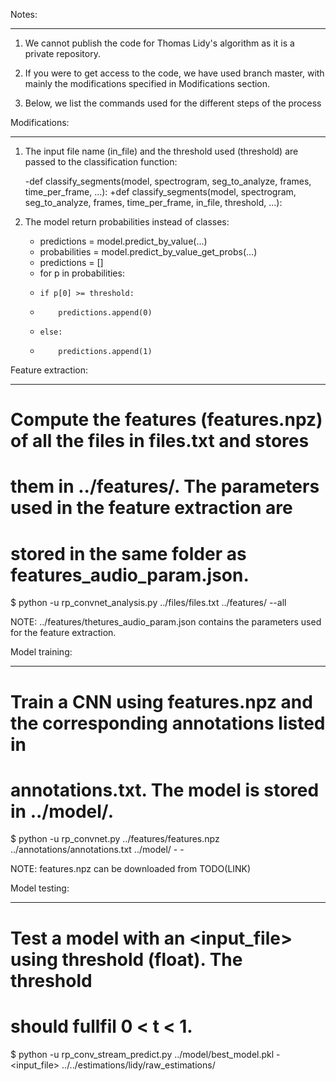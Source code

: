 Notes:
******
1) We cannot publish the code for Thomas Lidy's algorithm as it is a private repository.

2) If you were to get access to the code, we have used branch master, with mainly the modifications specified in Modifications section.

3) Below, we list the commands used for the different steps of the process


Modifications:
**************

1) The input file name (in_file) and the threshold used (threshold) are passed to the classification function:

    -def classify_segments(model, spectrogram, seg_to_analyze, frames, time_per_frame, ...):
    +def classify_segments(model, spectrogram, seg_to_analyze, frames, time_per_frame, in_file, threshold, ...):

2) The model return probabilities instead of classes:

    - predictions = model.predict_by_value(...)
    + probabilities = model.predict_by_value_get_probs(...)
    + predictions = []
    + for p in probabilities:
    +     if p[0] >= threshold:
    +         predictions.append(0)
    +     else:
    +         predictions.append(1)


Feature extraction:
*******************

# Compute the features (features.npz) of all the files in files.txt and stores
# them in ../features/. The parameters used in the feature extraction are
# stored in the same folder as features_audio_param.json.

$ python -u rp_convnet_analysis.py ../files/files.txt ../features/ --all

NOTE: ../features/thetures_audio_param.json contains the parameters used for
      the feature extraction.


Model training:
***************

# Train a CNN using features.npz and the corresponding annotations listed in
# annotations.txt. The model is stored in ../model/.

$ python -u rp_convnet.py ../features/features.npz ../annotations/annotations.txt ../model/ - -

NOTE: features.npz can be downloaded from TODO(LINK)


Model testing:
**************

# Test a model with an <input_file> using threshold <t> (float). The threshold
# should fullfil 0 < t < 1.

$ python -u rp_conv_stream_predict.py ../model/best_model.pkl - <input_file> ../../estimations/lidy/raw_estimations/ <t>

